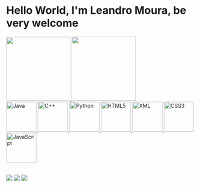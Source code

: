 # Hello World, I'm Leandro Moura, be very welcome

<table>
    <a href="https://github.com/leandromoura017">
    <img height="170em" src="https://github-readme-stats.vercel.app/api?username=leandromoura017&count_private=false&show_icons=true&theme=github_dark"/>
    <img height="171em" src="https://github-readme-stats.vercel.app/api/top-langs/?username=leandromoura017&layout=compact&show_icons=true&theme=github_dark"/>
  
   
 <div>
  <img src="https://img.icons8.com/?size=100&id=13679&format=png&color=000000" width="80" alt="Java"/>  
  <img src="https://img.icons8.com/?size=100&id=TpULddJc4gTh&format=png&color=000000" width="80" alt="C++"/>
  <img src="https://img.icons8.com/?size=100&id=l75OEUJkPAk4&format=png&color=000000" width="80" alt="Python"/>
    
  <img src="https://img.icons8.com/color/2x/html-5.png" width="80" alt="HTML5"/>
  <img src="https://img.icons8.com/?size=100&id=blGkYcWG4gBk&format=png&color=000000" width="80" alt="XML"/>
  <img src="https://img.icons8.com/color/2x/css3.png" width="80" alt="CSS3"/>
  <img src="https://img.icons8.com/?size=100&id=PXTY4q2Sq2lG&format=png&color=000000" width="80" alt="JavaScript"/>
 </div>

</table>

<div> 
  <a href="https://www.instagram.com/leandro__moura/" target="_blank"><img src="https://img.shields.io/badge/-Instagram-%23E4405F?style=for-the-badge&logo=instagram&logoColor=white" target="_blank"></a>
  <a href = "mailto: leandromoura10052005@gmail.com"><img src="https://img.shields.io/badge/-Gmail-%23333?style=for-the-badge&logo=gmail&logoColor=white" target="_blank"></a>
  <a href="https://www.linkedin.com/in/leandro-moura-2325242b0/" target="_blank"><img src="https://img.shields.io/badge/-LinkedIn-%230077B5?style=for-the-badge&logo=linkedin&logoColor=white" target="_blank"></a> 
</div>

